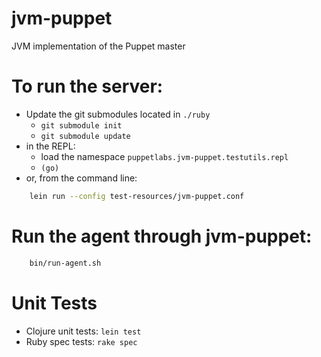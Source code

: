 jvm-puppet
==========

JVM implementation of the Puppet master

# To run the server:

  * Update the git submodules located in `./ruby`
    * `git submodule init`
    * `git submodule update`
  * in the REPL:
    * load the namespace `puppetlabs.jvm-puppet.testutils.repl`
    * `(go)`
  * or, from the command line:

```sh
    lein run --config test-resources/jvm-puppet.conf
```

# Run the agent through jvm-puppet:

```sh
    bin/run-agent.sh
```

# Unit Tests

* Clojure unit tests: `lein test`
* Ruby spec tests: `rake spec`
